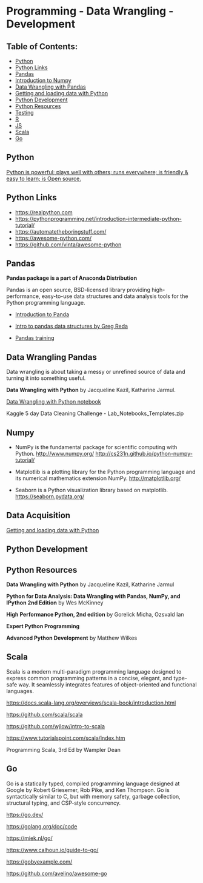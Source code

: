 # Programming - Data Wrangling - Development

## Table of Contents:

  - [Python](#python)
  - [Python Links](#python-links)
  - [Pandas](#pandas)
  - [Introduction to Numpy](#numpy)
  - [Data Wrangling with Pandas](#data-wrangling-pandas)
  - [Getting and loading data with Python](#data-acquisition)
  - [Python Development](#python-development)
  - [Python Resources](#python-resources)
  - [Testing](testing)
  - [R](#r)
  - [JS](#js)
  - [Scala](#scala)
  - [Go](#go)




## Python

[Python is powerful; plays well with others; runs everywhere; is friendly & easy to learn; is Open source.](https://www.python.org/about/)

## Python Links

* https://realpython.com
* https://pythonprogramming.net/introduction-intermediate-python-tutorial/
* https://automatetheboringstuff.com/
* https://awesome-python.com/
* https://github.com/vinta/awesome-python

## Pandas

**Pandas package is a part of Anaconda Distribution**

Pandas is an open source, BSD-licensed library providing high-performance, easy-to-use data structures and data analysis tools for the Python programming language.

* [Introduction to Panda](http://pandas.pydata.org/pandas-docs/stable/10min.html)

* [Intro to pandas data structures by Greg Reda](http://www.gregreda.com/2013/10/26/intro-to-pandas-data-structures/)

* [Pandas training](https://pandas.pydata.org/pandas-docs/stable/tutorials.html)



## Data Wrangling Pandas

Data wrangling is about taking a messy or unrefined source of data and turning it into something useful.

**Data Wrangling with Python** by Jacqueline Kazil, Katharine Jarmul.

[Data Wrangling with Python notebook](DataWranglingPython.ipynb)

Kaggle 5 day Data Cleaning Challenge - Lab_Notebooks_Templates.zip


## Numpy

* NumPy is the fundamental package for scientific computing with Python. http://www.numpy.org/ http://cs231n.github.io/python-numpy-tutorial/

* Matplotlib is a plotting library for the Python programming language and its numerical mathematics extension NumPy. http://matplotlib.org/

* Seaborn is a Python visualization library based on matplotlib. https://seaborn.pydata.org/

## Data Acquisition

[Getting and loading data with Python](GettingDataPython.ipynb)



## Python Development


## Python Resources


**Data Wrangling with Python** by Jacqueline Kazil, Katharine Jarmul

**Python for Data Analysis: Data Wrangling with Pandas, NumPy, and IPython 2nd Edition** by Wes McKinney

**High Performance Python, 2nd edition** by Gorelick Micha, Ozsvald Ian

**Expert Python Programming**

**Advanced Python Development** by Matthew Wilkes 

## Scala

Scala is a modern multi-paradigm programming language designed to express common programming patterns in a concise, elegant, and type-safe way. It seamlessly integrates features of object-oriented and functional languages.

https://docs.scala-lang.org/overviews/scala-book/introduction.html

https://github.com/scala/scala

https://github.com/wjlow/intro-to-scala

https://www.tutorialspoint.com/scala/index.htm

Programming Scala, 3rd Ed by Wampler Dean

## Go 

Go is a statically typed, compiled programming language designed at Google by Robert Griesemer, Rob Pike, and Ken Thompson. Go is syntactically similar to C, but with memory safety, garbage collection, structural typing, and CSP-style concurrency. 

https://go.dev/

https://golang.org/doc/code

https://miek.nl/go/

https://www.calhoun.io/guide-to-go/

https://gobyexample.com/

https://github.com/avelino/awesome-go

